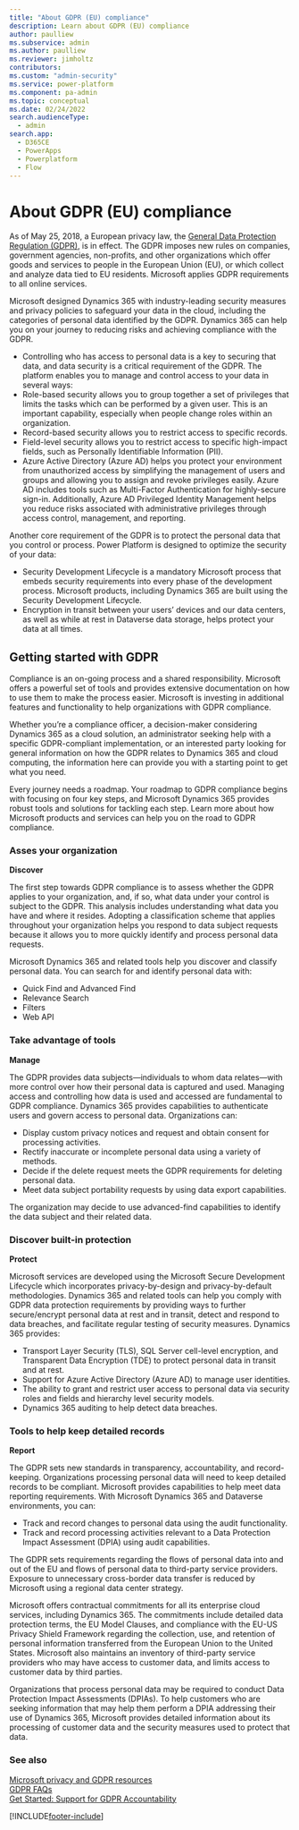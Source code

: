 ```yaml
---
title: "About GDPR (EU) compliance"
description: Learn about GDPR (EU) compliance
author: paulliew
ms.subservice: admin
ms.author: paulliew
ms.reviewer: jimholtz
contributors:
ms.custom: "admin-security"
ms.service: power-platform
ms.component: pa-admin
ms.topic: conceptual
ms.date: 02/24/2022
search.audienceType: 
  - admin
search.app:
  - D365CE
  - PowerApps
  - Powerplatform
  - Flow
---
```

# About GDPR (EU) compliance

As of May 25, 2018, a European privacy law, the [General Data Protection Regulation (GDPR)](https://ec.europa.eu/justice/data-protection/reform/index_en.htm), is in effect. The GDPR imposes new rules on companies, government agencies, non-profits, and other organizations which offer goods and services to people in the European Union (EU), or which collect and analyze data tied to EU residents. Microsoft applies GDPR requirements to all online services. 

Microsoft designed Dynamics 365 with industry-leading security measures and privacy policies to safeguard your data in the cloud, including the categories of personal data identified by the GDPR. Dynamics 365 can help you on your journey to reducing risks and achieving compliance with the GDPR. 

- Controlling who has access to personal data is a key to securing that data, and data security is a critical requirement of the GDPR. The platform enables you to manage and control access to your data in several ways: 
- Role-based security allows you to group together a set of privileges that limits the tasks which can be performed by a given user. This is an important capability, especially when people change roles within an organization. 
- Record-based security allows you to restrict access to specific records. 
- Field-level security allows you to restrict access to specific high-impact fields, such as Personally Identifiable Information (PII). 
- Azure Active Directory (Azure AD) helps you protect your environment from unauthorized access by simplifying the management of users and groups and allowing you to assign and revoke privileges easily. Azure AD includes tools such as Multi-Factor Authentication for highly-secure sign-in. Additionally, Azure AD Privileged Identity Management helps you reduce risks associated with administrative privileges through access control, management, and reporting. 

Another core requirement of the GDPR is to protect the personal data that you control or process. Power Platform is designed to optimize the security of your data: 

- Security Development Lifecycle is a mandatory Microsoft process that embeds security requirements into every phase of the development process. Microsoft products, including Dynamics 365 are built using the Security Development Lifecycle. 
- Encryption in transit between your users’ devices and our data centers, as well as while at rest in Dataverse data storage, helps protect your data at all times. 

## Getting started with GDPR 

Compliance is an on-going process and a shared responsibility. Microsoft offers a powerful set of tools and provides extensive documentation on how to use them to make the process easier. Microsoft is investing in additional features and functionality to help organizations with GDPR compliance. 

Whether you’re a compliance officer, a decision-maker considering Dynamics 365 as a cloud solution, an administrator seeking help with a specific GDPR-compliant implementation, or an interested party looking for general information on how the GDPR relates to Dynamics 365 and cloud computing, the information here can provide you with a starting point to get what you need. 

Every journey needs a roadmap. Your roadmap to GDPR compliance begins with focusing on four key steps, and Microsoft Dynamics 365 provides robust tools and solutions for tackling each step. Learn more about how Microsoft products and services can help you on the road to GDPR compliance. 

### Asses your organization

**Discover**

The first step towards GDPR compliance is to assess whether the GDPR applies to your organization, and, if so, what data under your control is subject to the GDPR. This analysis includes understanding what data you have and where it resides. Adopting a classification scheme that applies throughout your organization helps you respond to data subject requests because it allows you to more quickly identify and process personal data requests. 

Microsoft Dynamics 365 and related tools help you discover and classify personal data. You can search for and identify personal data with: 
- Quick Find and Advanced Find 
- Relevance Search 
- Filters 
- Web API 

### Take advantage of tools

**Manage**

The GDPR provides data subjects—individuals to whom data relates—with more control over how their personal data is captured and used. Managing access and controlling how data is used and accessed are fundamental to GDPR compliance. Dynamics 365 provides capabilities to authenticate users and govern access to personal data. Organizations can: 

- Display custom privacy notices and request and obtain consent for processing activities. 
- Rectify inaccurate or incomplete personal data using a variety of methods. 
- Decide if the delete request meets the GDPR requirements for deleting personal data. 
- Meet data subject portability requests by using data export capabilities. 

The organization may decide to use advanced-find capabilities to identify the data subject and their related data. 

### Discover built-in protection

**Protect**

Microsoft services are developed using the Microsoft Secure Development Lifecycle which incorporates privacy-by-design and privacy-by-default methodologies. Dynamics 365 and related tools can help you comply with GDPR data protection requirements by providing ways to further secure/encrypt personal data at rest and in transit, detect and respond to data breaches, and facilitate regular testing of security measures. Dynamics 365 provides: 

- Transport Layer Security (TLS), SQL Server cell-level encryption, and Transparent Data Encryption (TDE) to protect personal data in transit and at rest. 
- Support for Azure Active Directory (Azure AD) to manage user identities. 
- The ability to grant and restrict user access to personal data via security roles and fields and hierarchy level security models. 
- Dynamics 365 auditing to help detect data breaches. 

### Tools to help keep detailed records

**Report**

The GDPR sets new standards in transparency, accountability, and record-keeping. Organizations processing personal data will need to keep detailed records to be compliant. Microsoft provides capabilities to help meet data reporting requirements. With Microsoft Dynamics 365 and Dataverse environments, you can: 

- Track and record changes to personal data using the audit functionality. 
- Track and record processing activities relevant to a Data Protection Impact Assessment (DPIA) using audit capabilities. 

The GDPR sets requirements regarding the flows of personal data into and out of the EU and flows of personal data to third-party service providers. Exposure to unnecessary cross-border data transfer is reduced by Microsoft using a regional data center strategy. 

Microsoft offers contractual commitments for all its enterprise cloud services, including Dynamics 365. The commitments include detailed data protection terms, the EU Model Clauses, and compliance with the EU-US Privacy Shield Framework regarding the collection, use, and retention of personal information transferred from the European Union to the United States. Microsoft also maintains an inventory of third-party service providers who may have access to customer data, and limits access to customer data by third parties. 

Organizations that process personal data may be required to conduct Data Protection Impact Assessments (DPIAs). To help customers who are seeking information that may help them perform a DPIA addressing their use of Dynamics 365, Microsoft provides detailed information about its processing of customer data and the security measures used to protect that data. 

### See also
[Microsoft privacy and GDPR resources](https://www.microsoft.com/trust-center/privacy/resources) <br />
[GDPR FAQs](/compliance/regulatory/gdpr#gdpr-faqs) <br />
[Get Started: Support for GDPR Accountability](https://servicetrust.microsoft.com/ViewPage/GDPRGetStarted) 





[!INCLUDE[footer-include](../includes/footer-banner.md)]